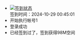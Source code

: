 - [![签到状态](https://github.com/li5bo5/Cloud189-Actions/actions/workflows/main.yml/badge.svg?branch=main)](https://github.com/li5bo5/Cloud189-Actions/actions/workflows/main.yml) <br> 签到时间：2024-10-29 00:45:01
- 开始执行帐号1
- 登录成功
- 已经签到过了，签到获得98M空间
